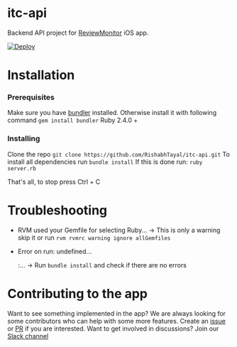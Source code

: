 # itc-api

Backend API project for [ReviewMonitor](https://github.com/RishabhTayal/ReviewMonitor/) iOS app.

[![Deploy](https://www.herokucdn.com/deploy/button.svg)](https://heroku.com/deploy?template=https://github.com/RishabhTayal/itc-api/tree/master)
# Installation

### Prerequisites

Make sure you have [bundler](http://bundler.io) installed. Otherwise install it with following command
``` gem install bundler ```
Ruby 2.4.0 +

### Installing

Clone the repo ``` git clone https://github.com/RishabhTayal/itc-api.git ```
To install all dependencies run  ``` bundle install ```
If this is done run:  ``` ruby server.rb ```

That's all, to stop press Ctrl + C

# Troubleshooting
 - RVM used your Gemfile for selecting Ruby... -> This is only a warning skip it or run ``` rvm rvmrc warning ignore allGemfiles ```
 
 - Error on run: undefined... <main>:... -> Run  ``` bundle install ```  and check if there are no errors
 
 
# Contributing to the app

Want to see something implemented in the app? We are always looking for some contributors who can help with some more features. Create an [issue](https://github.com/RishabhTayal/ReviewMonitor/issues/new) or [PR](https://github.com/RishabhTayal/ReviewMonitor/compare) if you are interested. Want to get involved in discussions? Join our [Slack channel](https://itc-manager-slack-invite.herokuapp.com)
